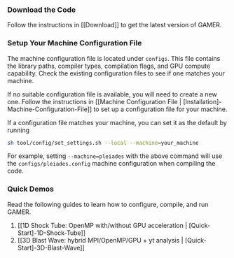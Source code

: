 ### Download the Code

Follow the instructions in [[Download]] to get the latest version of GAMER.

### Setup Your Machine Configuration File

The machine configuration file is located under `configs`. This file contains the library paths, compiler types, compilation flags, and GPU compute capability. Check the existing configuration files to see if one matches your machine.

If no suitable configuration file is available, you will need to create a new one. Follow the instructions in [[Machine Configuration File | [Installation]-Machine-Configuration-File]] to set up a configuration file for your machine.

If a configuration file matches your machine, you can set it as the default by running

```bash
sh tool/config/set_settings.sh --local --machine=your_machine
```

For example, setting `--machine=pleiades` with the above command will use the `configs/pleiades.config` machine configuration when compiling the code.

### Quick Demos

Read the following guides to learn how to configure, compile, and run GAMER.

1. [[1D Shock Tube: OpenMP with/without GPU acceleration | [Quick-Start]-1D-Shock-Tube]]
2. [[3D Blast Wave: hybrid MPI/OpenMP/GPU + yt analysis | [Quick-Start]-3D-Blast-Wave]]
